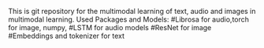 This is git repository for the multimodal learning of text, audio and images in multimodal learning.
Used Packages and Models:
#Librosa for audio,torch for image, numpy,
#LSTM for audio models
#ResNet for image 
#Embeddings and tokenizer for text
